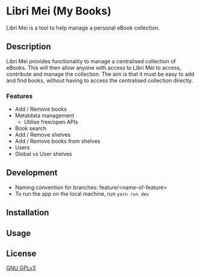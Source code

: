 # Libri Mei (My Books)

Libri Mei is a tool to help manage a personal eBook collection.

## Description

Libri Mei provides functionality to manage a centralised collection of eBooks.  This will then allow anyone with access to Libri Mei to access, contribute and manage the collection.  The aim is that it must be easy to add and find books, without having to access the centralised collection directly.

### Features
- Add / Remove books
- Metatdata management
  - Utilise free/open APIs
- Book search
- Add / Remove shelves
- Add / Remove books from shelves
- Users
- Global vs User shelves

## Development
- Naming convention for branches: feature/&lt;name-of-feature&gt;
- To run the app on the local machine, run `yarn run dev`

## Installation

## Usage

## License
[GNU GPLv3](/LICENSE)